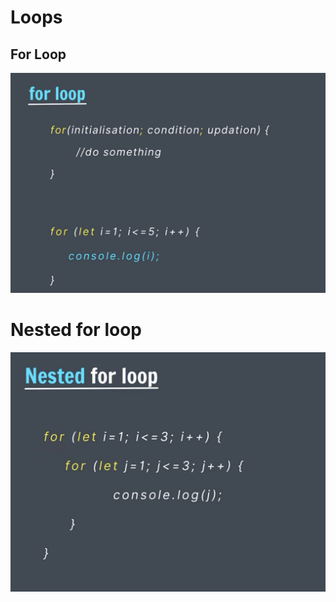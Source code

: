 # Loops

## For Loop

![](image4/for-loop.png)

# Nested for loop

![](image4/Nested%20for%20loop.png)
